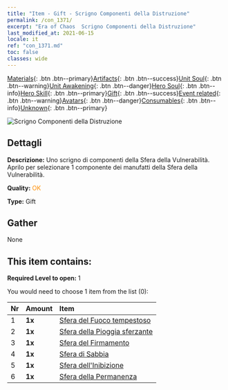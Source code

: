 ```yaml
---
title: "Item - Gift - Scrigno Componenti della Distruzione"
permalink: /con_1371/
excerpt: "Era of Chaos  Scrigno Componenti della Distruzione"
last_modified_at: 2021-06-15
locale: it
ref: "con_1371.md"
toc: false
classes: wide
---
```

 [Materials](/ItemsIT/){: .btn .btn--primary}[Artifacts](/ItemsIT/Artifacts/){: .btn .btn--success}[Unit Soul](/ItemsIT/UnitSoul/){: .btn .btn--warning}[Unit Awakening](/ItemsIT/UnitAwakening/){: .btn .btn--danger}[Hero Soul](/ItemsIT/HeroSoul/){: .btn .btn--info}[Hero Skill](/ItemsIT/HeroSkill/){: .btn .btn--primary}[Gift](/ItemsIT/Gift/){: .btn .btn--success}[Event related](/ItemsIT/Events/){: .btn .btn--warning}[Avatars](/ItemsIT/Avatars/){: .btn .btn--danger}[Consumables](/ItemsIT/Consumables/){: .btn .btn--info}[Unknown](/ItemsIT/Unknown/){: .btn .btn--primary}

 ![Scrigno Componenti della Distruzione](/images/t/i_906048.png)

## Dettagli
 **Descrizione:** Uno scrigno di componenti della Sfera della Vulnerabilità. Aprilo per selezionare 1 componente dei manufatti della Sfera della Vulnerabilità.

 **Quality:** <span style="color: #FF8C00">OK</span>

 **Type:** Gift

## Gather

  None

## This item contains:

 **Required Level to open:** 1

 You would need to choose 1 item from the list (0):

  | Nr | Amount |     Item    |
  |:---|:-------|:------------|
  | 1 |  **1x** | [Sfera del Fuoco tempestoso](/ItemsIT/art_172/) |  | 
  | 2 |  **1x** | [Sfera della Pioggia sferzante](/ItemsIT/art_173/) |  | 
  | 3 |  **1x** | [Sfera del Firmamento](/ItemsIT/art_174/) |  | 
  | 4 |  **1x** | [Sfera di Sabbia](/ItemsIT/art_175/) |  | 
  | 5 |  **1x** | [Sfera dell'Inibizione](/ItemsIT/art_176/) |  | 
  | 6 |  **1x** | [Sfera della Permanenza](/ItemsIT/art_177/) |  | 
